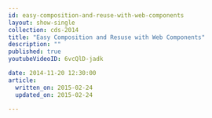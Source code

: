 ```yaml
---
id: easy-composition-and-reuse-with-web-components
layout: show-single
collection: cds-2014
title: "Easy Composition and Resuse with Web Components"
description: ""
published: true
youtubeVideoID: 6vcQlD-jadk

date: 2014-11-20 12:30:00
article:
  written_on: 2015-02-24
  updated_on: 2015-02-24

---
```

